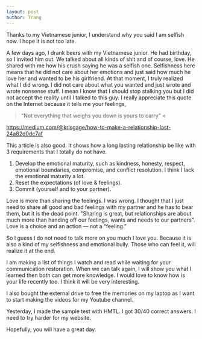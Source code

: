 ```yaml
---
layout: post
author: Trang
---
```


Thanks to my Vietnamese junior, I understand why you said I am selfish now. I hope it is not too late.

A few days ago, I drank beers with my Vietnamese junior. He had birthday, so I invited him out. We talked about all kinds of shit and of course, love. He shared with me how his crush saying he was a selfish one. Selfishness here means that he did not care about her emotions and just said how much he love her and wanted to be his girlfriend. At that moment, I truly realized what I did wrong. I did not care about what you wanted and just wrote and wrote nonsense stuff. I mean I know that I should stop stalking you but I did not accept the reality until I talked to this guy. I really appreciate this quote on the Internet because it tells me your feelings,

> “Not everything that weighs you down is yours to carry” <

<https://medium.com/@krisgage/how-to-make-a-relationship-last-24a82d0dc7af>

This article is also good. It shows how a long lasting relationship be like with 3 requirements that I totally do not have.
<ol>
<li>Develop the emotional maturity, such as kindness, honesty, respect, emotional boundaries, compromise, and conflict resolution. I think I lack the emotional maturity a lot.</li>
<li>Reset the expectations (of love & feelings).</li>
<li>Commit (yourself and to your partner).</li>
</ol>

Love is more than sharing the feelings. I was wrong. I thought that I just need to share all good and bad feelings with my partner and he has to bear them, but it is the dead point. "Sharing is great, but relationships are about much more than handing off our feelings, wants and needs to our partners". Love is a choice and an action — not a “feeling.”

So I guess I do not need to talk more on you much I love you. Because it is also a kind of my selfishness and emotional bully. Those who can feel it, will realize it at the end.

I am making a list of things I watch and read while waiting for your communication restoration. When we can talk again, I will show you what I learned then both can get more knowledge. I would love to know how is your life recently too. I think it will be very interesting.

I also bought the external drive to free the memories on my laptop as I want to start making the videos for my Youtube channel.

Yesterday, I made the sample test with HMTL. I got 30/40 correct answers. I need to try harder for my website.

Hopefully, you will have a great day.
